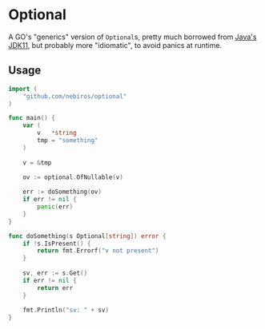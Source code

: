 # Optional
A GO's "generics" version of `Optional`s, pretty much borrowed from [Java's JDK11](https://github.com/AdoptOpenJDK/openjdk-jdk11/blob/master/src/java.base/share/classes/java/util/Optional.java), 
but probably more "idiomatic", to avoid panics at runtime.

## Usage
```go
import (
    "github.com/nebiros/optional"
)

func main() {
    var (
        v   *string
        tmp = "something"
    )
    
    v = &tmp
    
    ov := optional.OfNullable(v)

    err := doSomething(ov)
    if err != nil {
        panic(err)
    }
}

func doSomething(s Optional[string]) error {
    if !s.IsPresent() {
        return fmt.Errorf("v not present")
    }
    
    sv, err := s.Get()
    if err != nil {
        return err
    }
    
    fmt.Println("sv: " + sv)
}
```

